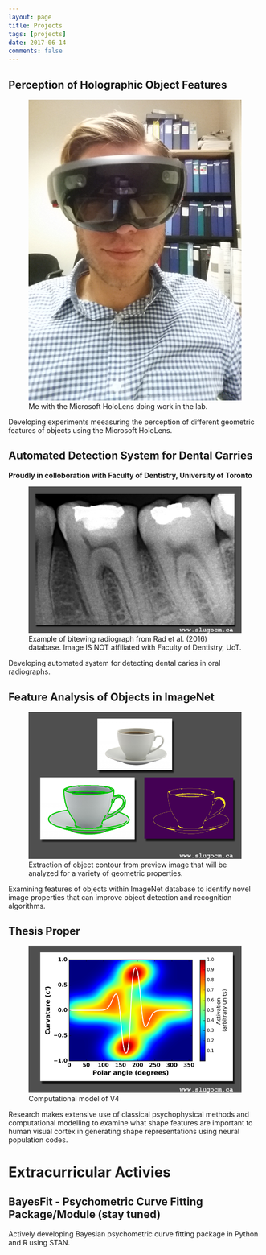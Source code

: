 ```yaml
---
layout: page
title: Projects
tags: [projects]
date: 2017-06-14
comments: false
---
```


## Perception of Holographic Object Features

<figure>
    <a href="/assets/img/project_holoLens.jpg"><img src="/assets/img/project_holoLens.jpg"></a>
    <figcaption>Me with the Microsoft HoloLens doing work in the lab.</figcaption>
</figure>

Developing experiments meeasuring the perception of different geometric features of objects using the Microsoft HoloLens. 

## Automated Detection System for Dental Carries 
**Proudly in colloboration with Faculty of Dentistry, University of Toronto**

<figure>
    <a href="/assets/img/project_tooth.png"><img src="/assets/img/project_tooth.png"></a>
    <figcaption>Example of bitewing radiograph from Rad et al. (2016) database. Image IS NOT affiliated with Faculty of Dentistry, UoT.</figcaption>
</figure>

Developing automated system for detecting dental caries in oral radiographs. 


## Feature Analysis of Objects in ImageNet

<figure>
    <a href="/assets/img/project_natural_images.png"><img src="/assets/img/project_natural_images.png"></a>
    <figcaption>Extraction of object contour from preview image that will be analyzed for a variety of geometric properties.</figcaption>
</figure>

Examining features of objects within ImageNet database to identify novel image properties that can improve object detection and recognition algorithms.   


## Thesis Proper 

<figure>
    <a href="/assets/img/project_neural_model.png"><img src="/assets/img/project_neural_model.png"></a>
    <figcaption>Computational model of V4</figcaption>
</figure>

Research makes extensive use of classical psychophysical methods and computational modelling to examine what shape features are important to human visual cortex in generating shape representations using neural population codes.


# Extracurricular Activies

## BayesFit - Psychometric Curve Fitting Package/Module (stay tuned)


<!-- <figure>
    <a href="/assets/img/research_img.jpg"><img src="/assets/img/research_img.jpg"></a>
    <figcaption>Computational model of V4</figcaption>
</figure> -->

Actively developing Bayesian psychometric curve fitting package in Python and R using STAN. 






